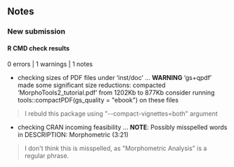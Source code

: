 ## Notes


### New submission


#### R CMD check results

0 errors | 1 warnings | 1 notes

* checking sizes of PDF files under ‘inst/doc’ ... **WARNING**
  ‘gs+qpdf’ made some significant size reductions:
     compacted ‘MorphoTools2_tutorial.pdf’ from 1202Kb to 877Kb
  consider running tools::compactPDF(gs_quality = "ebook") on these files
  
> I rebuld this package using "--compact-vignettes=both" argument  
  


* checking CRAN incoming feasibility ... **NOTE**: Possibly misspelled words in DESCRIPTION:  Morphometric (3:21)  

> I don't think this is misspelled, as "Morphometric Analysis" is a regular phrase. 
